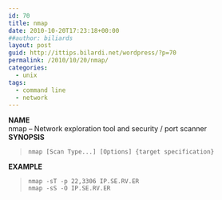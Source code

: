 ```yaml
---
id: 70
title: nmap
date: 2010-10-20T17:23:18+00:00
##author: biliards
layout: post
guid: http://ittips.bilardi.net/wordpress/?p=70
permalink: /2010/10/20/nmap/
categories:
  - unix
tags:
  - command line
  - network
---
```

**NAME**  
nmap &#8211; Network exploration tool and security / port scanner  
**SYNOPSIS**  
> `nmap [Scan Type...] [Options] {target specification}`

**EXAMPLE**  
> `nmap -sT -p 22,3306 IP.SE.RV.ER`<br />
`nmap -sS -O IP.SE.RV.ER`
